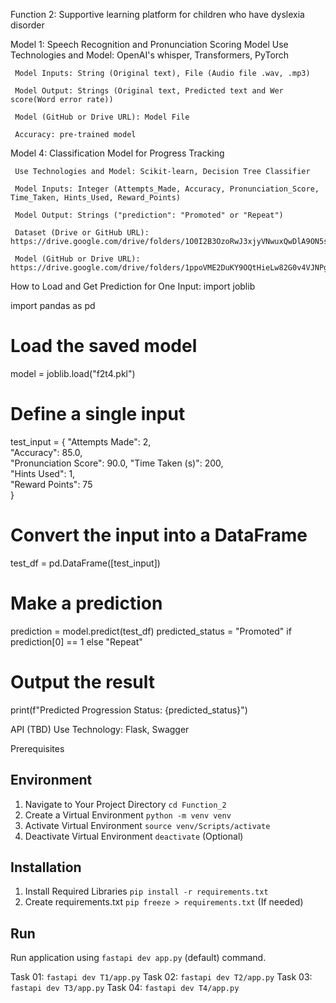 Function 2: Supportive learning platform for children who have dyslexia disorder

Model 1: Speech Recognition and Pronunciation Scoring Model
     Use Technologies and Model: OpenAI's whisper, Transformers, PyTorch
     
     Model Inputs: String (Original text), File (Audio file .wav, .mp3)
     
     Model Output: Strings (Original text, Predicted text and Wer score(Word error rate))
     
     Model (GitHub or Drive URL): Model File
     
     Accuracy: pre-trained model

Model 4: Classification Model for Progress Tracking

     Use Technologies and Model: Scikit-learn, Decision Tree Classifier
     
     Model Inputs: Integer (Attempts_Made, Accuracy, Pronunciation_Score, Time_Taken, Hints_Used, Reward_Points)
     
     Model Output: Strings ("prediction": "Promoted" or "Repeat")
     
     Dataset (Drive or GitHub URL): https://drive.google.com/drive/folders/1O0I2B3OzoRwJ3xjyVNwuxQwDlA9ON5sz
     
     Model (GitHub or Drive URL): https://drive.google.com/drive/folders/1ppoVME2DuKY9OQtHieLw82G0v4VJNPgy
     
     
     
How to Load and Get Prediction for One Input:  import joblib

import pandas as pd

# Load the saved model
model = joblib.load("f2t4.pkl")

# Define a single input
test_input = {
    "Attempts Made": 2,         
    "Accuracy": 85.0,            
    "Pronunciation Score": 90.0, 
    "Time Taken (s)": 200,       
    "Hints Used": 1,             
    "Reward Points": 75          
}

# Convert the input into a DataFrame
test_df = pd.DataFrame([test_input])

# Make a prediction
prediction = model.predict(test_df)
predicted_status = "Promoted" if prediction[0] == 1 else "Repeat"

# Output the result
print(f"Predicted Progression Status: {predicted_status}")

API (TBD)
Use Technology: Flask, Swagger


Prerequisites

## Environment

1. Navigate to Your Project Directory `cd Function_2`
2. Create a Virtual Environment `python -m venv venv`
3. Activate Virtual Environment `source venv/Scripts/activate`
4. Deactivate Virtual Environment `deactivate` (Optional)

## Installation

1. Install Required Libraries `pip install -r requirements.txt`
2. Create requirements.txt `pip freeze > requirements.txt` (If needed)

## Run

Run application using `fastapi dev app.py` (default) command.

Task 01: `fastapi dev T1/app.py`
Task 02: `fastapi dev T2/app.py`
Task 03: `fastapi dev T3/app.py`
Task 04: `fastapi dev T4/app.py`
